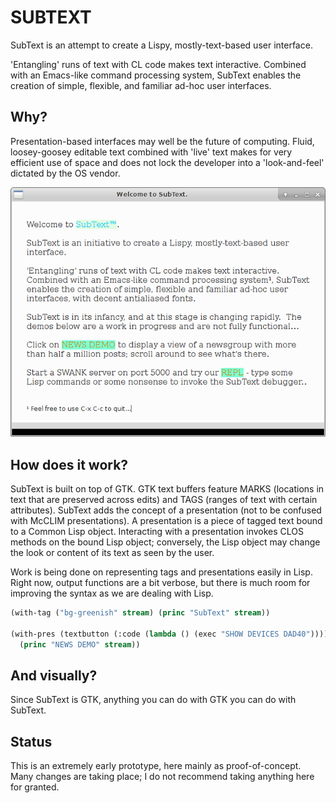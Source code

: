 # SUBTEXT 

SubText is an attempt to create a Lispy, mostly-text-based user interface.

'Entangling' runs of text with CL code makes text interactive.  Combined with an Emacs-like command processing system, SubText enables the creation of simple, flexible, and familiar ad-hoc user interfaces.

## Why?

Presentation-based interfaces may well be the future of computing.  Fluid, loosey-goosey editable text combined with 'live' text makes for very efficient use of space and does not lock the developer into a 'look-and-feel' dictated by the OS vendor. 


![screenshot](Screenshot.png?raw=true) 

## How does it work?

SubText is built on top of GTK.  GTK text buffers feature MARKS (locations in text that are preserved across edits) and TAGS (ranges of text with certain attributes).  SubText adds the concept of a presentation (not to be confused with McCLIM presentations).  A presentation is a piece of tagged text bound to a Common Lisp object.  Interacting with a presentation invokes CLOS methods on the bound Lisp object; conversely, the Lisp object may change the look or content of its text as seen by the user.

Work is being done on representing tags and presentations easily in Lisp.  Right now, output functions are a bit verbose, but there is much room for improving the syntax as we are dealing with Lisp.

```lisp
(with-tag ("bg-greenish" stream) (princ "SubText" stream))

(with-pres (textbutton (:code (lambda () (exec "SHOW DEVICES DAD40"))))
  (princ "NEWS DEMO" stream))

```
## And visually?

Since SubText is GTK, anything you can do with GTK you can do with SubText.

## Status

This is an extremely early prototype, here mainly as proof-of-concept.  Many changes are taking place; I do not recommend taking anything here for granted.

